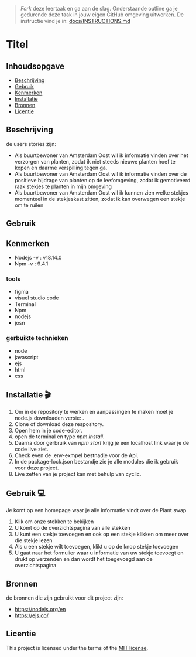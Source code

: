 > _Fork_ deze leertaak en ga aan de slag. Onderstaande outline ga je gedurende deze taak in jouw eigen GitHub omgeving uitwerken. De instructie vind je in: [docs/INSTRUCTIONS.md](docs/INSTRUCTIONS.md)

# Titel

<!-- Geef je project een titel en schrijf in één zin wat het is -->

## Inhoudsopgave

- [Beschrijving](#beschrijving)
- [Gebruik](#gebruik)
- [Kenmerken](#kenmerken)
- [Installatie](#installatie)
- [Bronnen](#bronnen)
- [Licentie](#licentie)

## Beschrijving

<!-- Bij Beschrijving staat kort beschreven wat voor project het is en wat je hebt gemaakt -->
<!-- Voeg een mooie poster visual toe 📸 -->
<!-- Voeg een link toe naar Github Pages 🌐-->
de users stories zijn:
- Als buurtbewoner van Amsterdam Oost wil ik informatie vinden over het verzorgen van planten, zodat ik niet steeds nieuwe planten hoef te kopen en daarme verspilling tegen ga.
- Als buurtbewoner van Amsterdam Oost wil ik informatie vinden over de positieve bijdrage van planten op de leefomgeving, zodat ik gemotiveerd raak stekjes te planten in mijn omgeving
- Als buurtbewoner van Amsterdam Oost wil ik kunnen zien welke stekjes momenteel in de stekjeskast zitten, zodat ik kan overwegen een stekje om te ruilen

## Gebruik

<!-- Bij Gebruik staat de user story, hoe het werkt en wat je er mee kan. -->

## Kenmerken

<!-- Bij Kenmerken staat welke technieken zijn gebruikt en hoe. Wat is de HTML structuur? Wat zijn de belangrijkste dingen in CSS? Wat is er met JS gedaan en hoe? Misschien heb je iets met NodeJS gedaan, of heb je een framwork of library gebruikt? -->
 - Nodejs -v : v18.14.0
 - Npm -v : 9.4.1

 ### tools
- figma
- visuel studio code
- Terminal 
- Npm
- nodejs
- josn

### gerbuikte technieken

- node
- javascript
- ejs
- html
- css

## Installatie 🎬
<!-- Bij Installatie staat stap-voor-stap beschreven hoe je de development omgeving moet inrichten om aan de repository te kunnen werken. -->
1. Om in de repository te werken en aanpassingen te maken moet je node.js downloaden versie:  .
2. Clone of download deze respository.
3. Open hem in je code-editor.
4. open de terminal en type _npm install_.
5. Daarna door gerbruik van _npm start_ krijg je een localhost link waar je de code live ziet.
6. Check even de .env-exmpel bestnadje voor de Api.
7. In de package-lock.json bestandje zie je alle modules die ik gebruik voor deze project.
8. Live zetten van je project kan met behulp van cyclic.

## Gebruik 💻
Je komt op een homepage waar je alle informatie vindt over de Plant swap
1. Klik om onze stekken te bekijken
2. U komt op de overzichtspagina van alle stekken
3. U kunt een stekje toevoegen en ook op een stekje klikken om meer over die stekje lezen
4.  Als u een stekje wilt toevoegen, klikt u op de knop stekje toevoegen
5. U gaat naar het formulier waar u informatie van uw stekje toevoegt en drukt op verzenden en dan wordt het toegevoegd aan de overzichtspagina

## Bronnen

de bronnen die zijn gebruikt voor dit project zijn:
- https://nodejs.org/en
- https://ejs.co/

## Licentie

This project is licensed under the terms of the [MIT license](./LICENSE).
